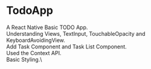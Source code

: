 # TodoApp
A React Native Basic TODO App.\
Understanding Views, TextInput, TouchableOpacity and KeyboardAvoidingView.\
Add Task Component and Task List Component.\
Used the Context API.\
Basic Styling.\
